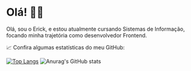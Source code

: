# Olá! 👨‍💻

Olá, sou o Erick, e estou atualmente cursando Sistemas de Informação, focando minha trajetória como desenvolvedor Frontend.

📈 Confira algumas estatísticas do meu GitHub:

[![Top Langs](https://github-readme-stats.vercel.app/api/top-langs/?username=erickdevp&theme=transparent)](https://github.com/anuraghazra/github-readme-stats)
![Anurag's GitHub stats](https://github-readme-stats.vercel.app/api?username=erickdevp&show_icons=true&theme=transparent)
